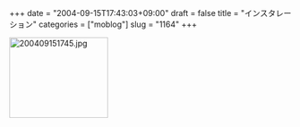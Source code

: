 +++
date = "2004-09-15T17:43:03+09:00"
draft = false
title = "インスタレーション"
categories = ["moblog"]
slug = "1164"
+++

<img src="http://ieiriblog.jugem.cc/?image=4028" class="pict" width="176" height="144" alt="200409151745.jpg" />
&nbsp;
